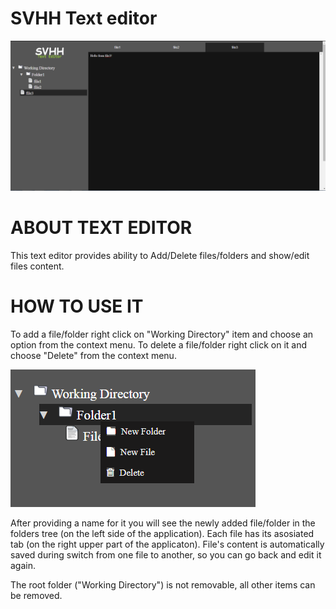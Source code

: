 # SVHH Text editor
<img src="https://github.com/hrayrzh/SVHH/blob/SVHH_Hayk_branch/Images/SVHH_Editor.PNG">

# ABOUT TEXT EDITOR

This text editor provides ability to Add/Delete files/folders and show/edit files content.


# HOW TO USE IT

To add a file/folder right click on "Working Directory" item and choose an option from the context menu.
To delete a file/folder right click on it and choose "Delete" from the context menu.

<img src="https://github.com/hrayrzh/SVHH/blob/master/Images/context_menu.png">

After providing a name for it you will see the newly added file/folder in the folders tree (on the left side of the application).
Each file has its asosiated tab (on the right upper part of the applicaton).
File's content is automatically saved during switch from one file to another, so you can go back and edit it again.

The root folder ("Working Directory") is not removable, all other items can be removed.
